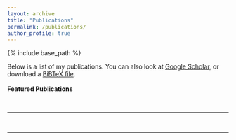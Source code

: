 ```yaml
---
layout: archive
title: "Publications"
permalink: /publications/
author_profile: true
---
```

{% include base_path %}

Below is a list of my publications.  You can also look at <a href="https://scholar.google.ca/citations?user=eL7Ies8AAAAJ">Google Scholar</a>, or download a <a href="{{ base_path }}/files/shime_citations.bib">BiBTeX file</a>.
<br />
<br />
<b>Featured Publications</b>
<script src="https://bibbase.org/show?bib=https%3A%2F%2Fbibbase.org%2Fnetwork%2Ffiles%2FSmi5nt6ZgZDh9iSRr&noBootstrap=1&jsonp=1"></script> 
<br />
<hr />
<script src="https://bibbase.org/show?bib=https%3A%2F%2Fbibbase.org%2Fnetwork%2Ffiles%2F9Fa7aq5LgReBQDjWn&noBootstrap=1&jsonp=1"></script>

<br />
<hr />
<br />
<br />
<br />
<br />
<br />
<br />

